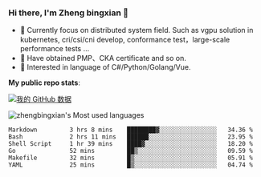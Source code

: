 ### Hi there, I'm Zheng bingxian  👋

* 📖  Currently focus on distributed system field. Such as vgpu solution in kubernetes, cri/csi/cni develop, conformance test，large-scale performance tests ...
* 🌱  Have obtained PMP、CKA certificate and so on.
* 👯  Interested in language of C#/Python/Golang/Vue.

**My public repo stats**:

[![我的 GitHub 数据](https://github-readme-stats.vercel.app/api?username=zhengbingxian&theme=merko)]()

![zhengbingxian's Most used languages](https://github-readme-stats.vercel.app/api/top-langs/?username=zhengbingxian&layout=compact&hide_border=true&langs_count=10)

<!--START_SECTION:waka-->

```text
Markdown         3 hrs 8 mins    ████████▓░░░░░░░░░░░░░░░░   34.36 %
Bash             2 hrs 11 mins   ██████░░░░░░░░░░░░░░░░░░░   23.95 %
Shell Script     1 hr 39 mins    ████▓░░░░░░░░░░░░░░░░░░░░   18.20 %
Go               52 mins         ██▒░░░░░░░░░░░░░░░░░░░░░░   09.59 %
Makefile         32 mins         █▒░░░░░░░░░░░░░░░░░░░░░░░   05.91 %
YAML             25 mins         █▒░░░░░░░░░░░░░░░░░░░░░░░   04.74 %
```

<!--END_SECTION:waka-->
